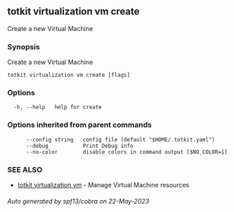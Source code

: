 ## totkit virtualization vm create

Create a new Virtual Machine

### Synopsis

Create a new Virtual Machine

```
totkit virtualization vm create [flags]
```

### Options

```
  -h, --help   help for create
```

### Options inherited from parent commands

```
      --config string   config file (default "$HOME/.totkit.yaml")
      --debug           Print Debug info
      --no-color        disable colors in command output [$NO_COLOR=1]
```

### SEE ALSO

* [totkit virtualization vm](totkit_virtualization_vm.md)	 - Manage Virtual Machine resources

###### Auto generated by spf13/cobra on 22-May-2023
